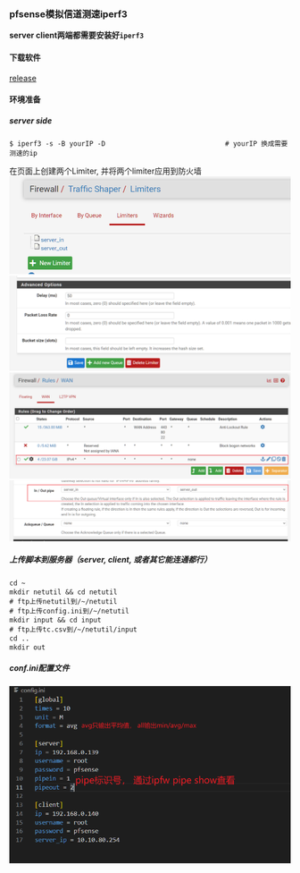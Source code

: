 ### pfsense模拟信道测速iperf3
**server client两端都需要安装好`iperf3`**

#### 下载软件
[release](https://github.com/lpc-v/netutil/releases)
#### 环境准备
##### server side
```shell
$ iperf3 -s -B yourIP -D                              # yourIP 换成需要测速的ip
```
在页面上创建两个Limiter, 并将两个limiter应用到防火墙
![](img/limiters.png)
![](img/limiter_detail.png)
![](img/firewall.png)
![](img/firewall_detail.png)

##### 上传脚本到服务器（server, client, 或者其它能连通都行）
```shell
cd ~ 
mkdir netutil && cd netutil
# ftp上传netutil到/~/netutil
# ftp上传config.ini到/~/netutil
mkdir input && cd input
# ftp上传tc.csv到/~/netutil/input
cd ..
mkdir out
```
##### conf.ini配置文件
![](/img/conf_freebsd.png)
